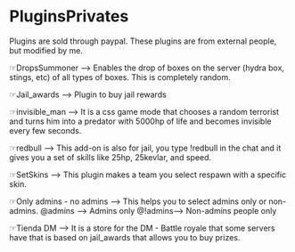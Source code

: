 # PluginsPrivates
Plugins are sold through paypal. These plugins are from external people, but modified by me.

☞DropsSummoner --> Enables the drop of boxes on the server (hydra box, stings, etc) of all types of boxes. This is completely random.

☞Jail_awards   --> Plugin to buy jail rewards

☞invisible_man --> It is a css game mode that chooses a random terrorist and turns him into a predator with 5000hp of life and becomes invisible every few seconds.

☞redbull       --> This add-on is also for jail, you type !redbull in the chat and it gives you a set of skills like 25hp, 25kevlar, and speed.

☞SetSkins      --> This plugin makes a team you select respawn with a specific skin.

☞Only admins - no admins --> This helps you to select admins only or non-admins.      @admins --> Admins only   @!admins--> Non-admins people only

☞Tienda DM     --> It is a store for the DM - Battle royale that some servers have that is based on jail_awards that allows you to buy prizes.

